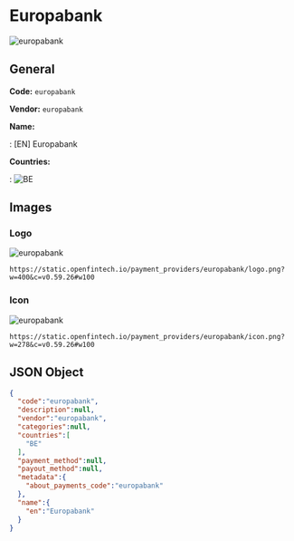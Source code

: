 
# Europabank 
![europabank](https://static.openfintech.io/payment_providers/europabank/logo.png?w=400&c=v0.59.26#w100)  

## General 
 
**Code:** `europabank` 
 
**Vendor:** `europabank` 
 
**Name:** 
 
:	[EN] Europabank 
 
 
**Countries:** 
 
:	![BE](https://cdnjs.cloudflare.com/ajax/libs/flag-icon-css/3.3.0/flags/4x3/be.svg#w24)  

## Images 

### Logo 
 
![europabank](https://static.openfintech.io/payment_providers/europabank/logo.png?w=400&c=v0.59.26#w100)  

```
https://static.openfintech.io/payment_providers/europabank/logo.png?w=400&c=v0.59.26#w100
```  

### Icon 
 
![europabank](https://static.openfintech.io/payment_providers/europabank/icon.png?w=278&c=v0.59.26#w100)  

```
https://static.openfintech.io/payment_providers/europabank/icon.png?w=278&c=v0.59.26#w100
```  

## JSON Object 

```json
{
  "code":"europabank",
  "description":null,
  "vendor":"europabank",
  "categories":null,
  "countries":[
    "BE"
  ],
  "payment_method":null,
  "payout_method":null,
  "metadata":{
    "about_payments_code":"europabank"
  },
  "name":{
    "en":"Europabank"
  }
}
```  
